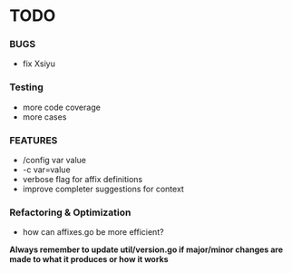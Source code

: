 # TODO

### BUGS

-   fix Xsiyu

### Testing

-   more code coverage
-   more cases

### FEATURES

-   /config var value
-   -c var=value
-   verbose flag for affix definitions
-   improve completer suggestions for context

### Refactoring & Optimization

-   how can affixes.go be more efficient?

**Always remember to update util/version.go if major/minor changes are made to what it produces or how it works**
